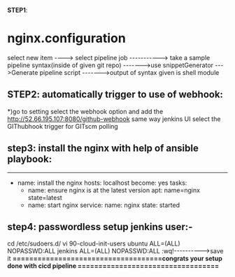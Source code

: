 **STEP1**:
# nginx.configuration

select new item ----> select pipeline job -----------> take a sample pipeline syntax(inside of given git repo) ------->use snippetGenerator --->Generate pipeline script 
------->output of syntax given is shell module


**STEP2**:
automatically trigger to use of webhook:
----------------------------------------
*)go to setting select the webhook option and add the http://52.66.195.107:8080/github-webhook same way jenkins UI select the GIThubhook trigger for GITscm polling  


**step3**:
install the nginx with help of ansible playbook:
-----------------------------------------------
---
 - name: install the nginx
   hosts: localhost
   become: yes
   tasks:
     - name: ensure nginx is at the latest version
       apt: name=nginx state=latest
     - name: start nginx
       service:
         name: nginx
         state: started
         
**step4**:
passwordless setup jenkins user:-
--------------------------------
 cd /etc/sudoers.d/
 vi 90-cloud-init-users
 ubuntu ALL=(ALL) NOPASSWD:ALL
jenkins ALL=(ALL) NOPASSWD:ALL
:wq!---------->save it 
**====================================congrats your setup done with cicd pipeline ==================================**


